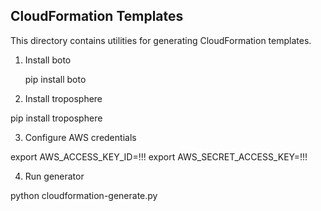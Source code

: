 ## CloudFormation Templates

This directory contains utilities for generating CloudFormation templates.


1. Install boto

    pip install boto

2. Install troposphere

  pip install troposphere
  
3. Configure AWS credentials

  export AWS_ACCESS_KEY_ID=!!!
  export AWS_SECRET_ACCESS_KEY=!!!

4. Run generator

  python cloudformation-generate.py
